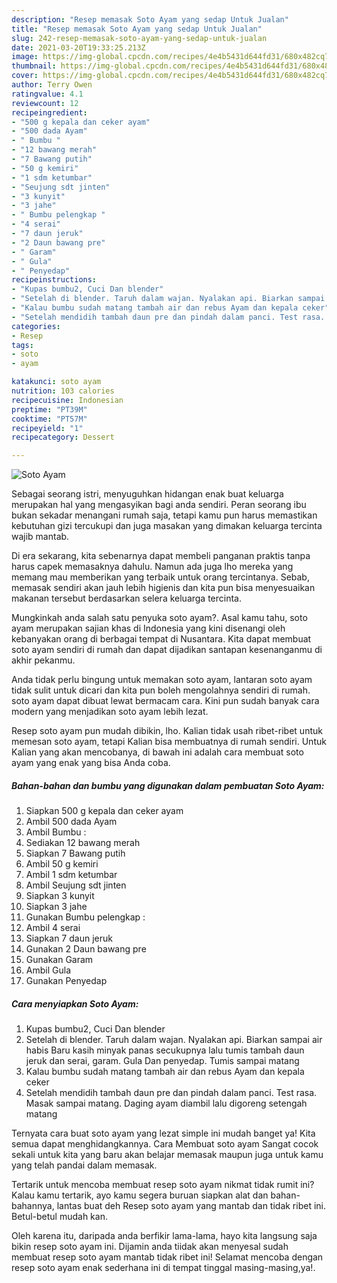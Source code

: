 ```yaml
---
description: "Resep memasak Soto Ayam yang sedap Untuk Jualan"
title: "Resep memasak Soto Ayam yang sedap Untuk Jualan"
slug: 242-resep-memasak-soto-ayam-yang-sedap-untuk-jualan
date: 2021-03-20T19:33:25.213Z
image: https://img-global.cpcdn.com/recipes/4e4b5431d644fd31/680x482cq70/soto-ayam-foto-resep-utama.jpg
thumbnail: https://img-global.cpcdn.com/recipes/4e4b5431d644fd31/680x482cq70/soto-ayam-foto-resep-utama.jpg
cover: https://img-global.cpcdn.com/recipes/4e4b5431d644fd31/680x482cq70/soto-ayam-foto-resep-utama.jpg
author: Terry Owen
ratingvalue: 4.1
reviewcount: 12
recipeingredient:
- "500 g kepala dan ceker ayam"
- "500 dada Ayam"
- " Bumbu "
- "12 bawang merah"
- "7 Bawang putih"
- "50 g kemiri"
- "1 sdm ketumbar"
- "Seujung sdt jinten"
- "3 kunyit"
- "3 jahe"
- " Bumbu pelengkap "
- "4 serai"
- "7 daun jeruk"
- "2 Daun bawang pre"
- " Garam"
- " Gula"
- " Penyedap"
recipeinstructions:
- "Kupas bumbu2, Cuci Dan blender"
- "Setelah di blender. Taruh dalam wajan. Nyalakan api. Biarkan sampai air habis Baru kasih minyak panas secukupnya lalu tumis tambah daun jeruk dan serai, garam. Gula Dan penyedap. Tumis sampai matang"
- "Kalau bumbu sudah matang tambah air dan rebus Ayam dan kepala ceker"
- "Setelah mendidih tambah daun pre dan pindah dalam panci. Test rasa. Masak sampai matang. Daging ayam diambil lalu digoreng setengah matang"
categories:
- Resep
tags:
- soto
- ayam

katakunci: soto ayam 
nutrition: 103 calories
recipecuisine: Indonesian
preptime: "PT39M"
cooktime: "PT57M"
recipeyield: "1"
recipecategory: Dessert

---
```



![Soto Ayam](https://img-global.cpcdn.com/recipes/4e4b5431d644fd31/680x482cq70/soto-ayam-foto-resep-utama.jpg)

Sebagai seorang istri, menyuguhkan hidangan enak buat keluarga merupakan hal yang mengasyikan bagi anda sendiri. Peran seorang ibu bukan sekadar menangani rumah saja, tetapi kamu pun harus memastikan kebutuhan gizi tercukupi dan juga masakan yang dimakan keluarga tercinta wajib mantab.

Di era  sekarang, kita sebenarnya dapat membeli panganan praktis tanpa harus capek memasaknya dahulu. Namun ada juga lho mereka yang memang mau memberikan yang terbaik untuk orang tercintanya. Sebab, memasak sendiri akan jauh lebih higienis dan kita pun bisa menyesuaikan makanan tersebut berdasarkan selera keluarga tercinta. 



Mungkinkah anda salah satu penyuka soto ayam?. Asal kamu tahu, soto ayam merupakan sajian khas di Indonesia yang kini disenangi oleh kebanyakan orang di berbagai tempat di Nusantara. Kita dapat membuat soto ayam sendiri di rumah dan dapat dijadikan santapan kesenanganmu di akhir pekanmu.

Anda tidak perlu bingung untuk memakan soto ayam, lantaran soto ayam tidak sulit untuk dicari dan kita pun boleh mengolahnya sendiri di rumah. soto ayam dapat dibuat lewat bermacam cara. Kini pun sudah banyak cara modern yang menjadikan soto ayam lebih lezat.

Resep soto ayam pun mudah dibikin, lho. Kalian tidak usah ribet-ribet untuk memesan soto ayam, tetapi Kalian bisa membuatnya di rumah sendiri. Untuk Kalian yang akan mencobanya, di bawah ini adalah cara membuat soto ayam yang enak yang bisa Anda coba.

<!--inarticleads1-->

##### Bahan-bahan dan bumbu yang digunakan dalam pembuatan Soto Ayam:

1. Siapkan 500 g kepala dan ceker ayam
1. Ambil 500 dada Ayam
1. Ambil  Bumbu :
1. Sediakan 12 bawang merah
1. Siapkan 7 Bawang putih
1. Ambil 50 g kemiri
1. Ambil 1 sdm ketumbar
1. Ambil Seujung sdt jinten
1. Siapkan 3 kunyit
1. Siapkan 3 jahe
1. Gunakan  Bumbu pelengkap :
1. Ambil 4 serai
1. Siapkan 7 daun jeruk
1. Gunakan 2 Daun bawang pre
1. Gunakan  Garam
1. Ambil  Gula
1. Gunakan  Penyedap




<!--inarticleads2-->

##### Cara menyiapkan Soto Ayam:

1. Kupas bumbu2, Cuci Dan blender
1. Setelah di blender. Taruh dalam wajan. Nyalakan api. Biarkan sampai air habis Baru kasih minyak panas secukupnya lalu tumis tambah daun jeruk dan serai, garam. Gula Dan penyedap. Tumis sampai matang
1. Kalau bumbu sudah matang tambah air dan rebus Ayam dan kepala ceker
1. Setelah mendidih tambah daun pre dan pindah dalam panci. Test rasa. Masak sampai matang. Daging ayam diambil lalu digoreng setengah matang




Ternyata cara buat soto ayam yang lezat simple ini mudah banget ya! Kita semua dapat menghidangkannya. Cara Membuat soto ayam Sangat cocok sekali untuk kita yang baru akan belajar memasak maupun juga untuk kamu yang telah pandai dalam memasak.

Tertarik untuk mencoba membuat resep soto ayam nikmat tidak rumit ini? Kalau kamu tertarik, ayo kamu segera buruan siapkan alat dan bahan-bahannya, lantas buat deh Resep soto ayam yang mantab dan tidak ribet ini. Betul-betul mudah kan. 

Oleh karena itu, daripada anda berfikir lama-lama, hayo kita langsung saja bikin resep soto ayam ini. Dijamin anda tiidak akan menyesal sudah membuat resep soto ayam mantab tidak ribet ini! Selamat mencoba dengan resep soto ayam enak sederhana ini di tempat tinggal masing-masing,ya!.

